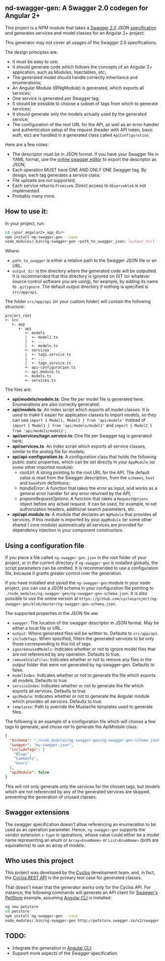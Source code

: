 nd-swagger-gen: A Swagger 2.0 codegen for Angular 2+
---

This project is a NPM module that takes a [Swagger 2.0](http://swagger.io/)
JSON [specification](http://swagger.io/specification/) and generates services and
model classes for an Angular 2+ project.

This generator may not cover all usages of the Swagger 2.0 specifications.

The design principles are:

- It must be easy to use;
- It should generate code which follows the concepts of an Angular 2+ application,
  such as Modules, Injectables, etc;
- The generated model should handle correctly inheritance and enumerations;
- An Angular Module (@NgModule) is generated, which exports all services;
- One service is generated per Swagger tag;
- It should be possible to choose a subset of tags from which to generate services;
- It should generate only the models actually used by the generated service;
- The configuration of the root URL for the API, as well as an error handler and
  authentication setup of the request (header with API token, basic auth, etc)
  are handled in a generated class called `ApiConfiguration`.

Here are a few notes:

- The descriptor must be in JSON format. If you have your Swagger file in
  YAML format, use the [online swagger editor](http://editor.swagger.io) to
  export the descriptor as JSON;
- Each operation MUST have ONE AND ONLY ONE Swagger tag. By design, each tag
  generates a service class;
- File uploads are not supported;
- Each service returns `Promise`s. Direct access to `Observable`s is not implemented.
- Probably many more.

## How to use it:
In your project, run:
```bash
cd <your_angular2+_app_dir>
npm install ng-swagger-gen --save
node_modules/.bin/ng-swagger-gen <path_to_swagger_json> [output_dir]
```
Where:

- `path_to_swagger` is either a relative path to the Swagger JSON file or an URL.
- `output_dir` is the directory where the generated code will be outputted. It is
  recommended that this directory is ignored on GIT (or whatever source control
  software you are using), for example, by adding its name to `.gitignore`. The
  default output directory if nothing is specified is `src/app/api`.

The folder `src/app/api` (or your custom folder) will contain the following structure:

```
project_root
+- src
   +- app
      +- api
         +- models
         |  +- model1.ts
         |  +- ...
         |  +- modeln.ts
         +- services
         |  +- tag1.service.ts
         |  +- ...
         |  +- tagn.service.ts
         +- api-configuration.ts
         +- api.module.ts
         +- models.ts
         +- services.ts
```

The files are:

- **api/models/model*n*.ts**: One file per model file is generated here. Enumerations
  are also correctly generated;
- **api/models.ts**: An index script which exports all model classes. It is used to make
  it easier for application classes to import models, so they can use
  `import { Model1, Model2 } from 'api/models'` instead of 
  `import { Model1 } from 'api/models/model1'` 
  and `import { Model2 } from 'api/models/model2'`;
- **api/services/tag*n*.service.ts**: One file per Swagger tag is generated here;
- **api/services.ts**: An index script which exports all service classes, similar to
  the analog file for models;
- **api/api-configuration.ts**: A configuration class that holds the following public static
  properties, which can be set directly in your `AppModule` (or some other imported module):
  - *rootUrl*: A string pointing to the root URL for the API. The default value is read from
    the Swagger description, from the `schemes`, `host` and `basePath` definitions;
  - *handleError*: A function that takes the error as input, and works as a general error handler
    for any error returned by the API;
  - *prepareRequestOptions*: A function that takes a `RequestOptions` object before any actual
    request. It can be used, for example, to set authorization headers, additional search parameters,
    etc.
- **api/api.module.ts**: A module that declares an `NgModule` that provides all services.
  If this module is imported by your `AppModule` (or some other shared / core module) automatically
  all services are provided for dependency injection in your component constructors.

## Using a configuration file
If you place a file called `ng-swagger-gen.json` in the root folder of your project, or in the
current directory if `ng-swagger-gen` is installed globally, the script parameters can be omitted.
It is recommended to use a configuration file, because it grants greater control over the generation.

If you have installed and saved the `ng-swagger-gen` module in your node project, you can use a JSON
schema in your configuration file pointing to `./node_modules/ng-swagger-gen/ng-swagger-gen-schema.json`.
It is also possible to use the online version at 
`https://github.com/cyclosproject/ng-swagger-gen/blob/master/ng-swagger-gen-schema.json`.

The supported properties in the JSON file are:

- `swagger`: The location of the swagger descriptor in JSON format.
  May be either a local file or URL.
- `output`: Where generated files will be written to. Defaults to `src/app/api`.
- `includeTags`: When specified, filters the generated services to be only
  those corresponding to this list of tags.
- `ignoreUnusedModels`: Indicates whether or not to ignore model files that are not referenced
  by any operation. Defaults to true.
- `removeStaleFiles`: Indicates whether or not to remove any files in the output folder that
  were not generated by ng-swagger-gen. Defaults to false.
- `modelIndex`: Indicates whether or not to generate the file which exports all models.
  Defaults to true.
- `serviceIndex`: Indicates whether or not to generate the file which exports all services.
  Defaults to true.
- `apiModule`: Indicates whether or not to generate the Angular module which provides all
  services. Defaults to true.
- `templates`: Path to override the Mustache templates used to generate files.

The following is an example of a configuration file which will choose a few tags to generate, and chose
not to generate the ApiModule class:
```json
{
  "$schema": "./node_modules/ng-swagger-gen/ng-swagger-gen-schema.json",
  "swagger": "my-swagger.json", 
  "includeTags": [
    "Blogs",
    "Comments",
    "Users"
  ],
  "apiModule": false
}
```

This will not only generate only the services for the chosen tags, but models which are not
referenced by any of the generated services are skipped, preventing the generation of unused classes.

## Swagger extensions
The swagger specification doesn't allow referencing an enumeration to be used as an operation parameter.
Hence, `ng-swagger-gen` supports the vendor extension `x-type` in operations, whose value could either
be a model name representing an enum or `Array<EnumName>` or `List<EnumName>` (both are equivallents)
to use an array of models.

## Who uses this project
This project was developed by the [Cyclos](http://cyclos.org) development team, and, in fact, the
[Cyclos REST API](https://demo.cyclos.org/api) is the primary test case for generated classes.

That doesn't mean that the generator works only for the Cyclos API. For instance, the following
commands will generate an API client for [Swagger's PetStore](http://petstore.swagger.io) example,
assuming [Angular CLI](https://cli.angular.io/) is installed:
```bash
ng new petstore
cd petstore
npm install ng-swagger-gen --save
node_modules/.bin/ng-swagger-gen http://petstore.swagger.io/v2/swagger.json
```

## TODO:

- Integrate the generation in [Angular CLI](https://cli.angular.io/);
- Support more aspects of the Swagger specification.
